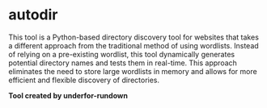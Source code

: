 # autodir

This tool is a Python-based directory discovery tool for websites that takes a different approach from the traditional method of using wordlists. Instead of relying on a pre-existing wordlist, this tool dynamically generates potential directory names and tests them in real-time. This approach eliminates the need to store large wordlists in memory and allows for more efficient and flexible discovery of directories.

**Tool created by underfor-rundown**
